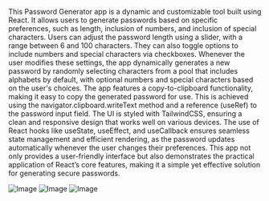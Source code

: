 This Password Generator app is a dynamic and customizable tool built using React. It allows users to generate passwords based on specific preferences, such as length, inclusion of numbers, and inclusion of special characters. Users can adjust the password length using a slider, with a range between 6 and 100 characters. They can also toggle options to include numbers and special characters via checkboxes. Whenever the user modifies these settings, the app dynamically generates a new password by randomly selecting characters from a pool that includes alphabets by default, with optional numbers and special characters based on the user's choices. The app features a copy-to-clipboard functionality, making it easy to copy the generated password for use. This is achieved using the navigator.clipboard.writeText method and a reference (useRef) to the password input field. The UI is styled with TailwindCSS, ensuring a clean and responsive design that works well on various devices. The use of React hooks like useState, useEffect, and useCallback ensures seamless state management and efficient rendering, as the password updates automatically whenever the user changes their preferences. This app not only provides a user-friendly interface but also demonstrates the practical application of React’s core features, making it a simple yet effective solution for generating secure passwords.



 ![Image](https://github.com/user-attachments/assets/fa425155-33e9-4546-961c-6409cedf7234)
![Image](https://github.com/user-attachments/assets/87756220-f66c-465a-b637-922fe35fb201)
![Image](https://github.com/user-attachments/assets/8244fc96-17c7-4cd3-9e41-e0e0499b7fa6)
